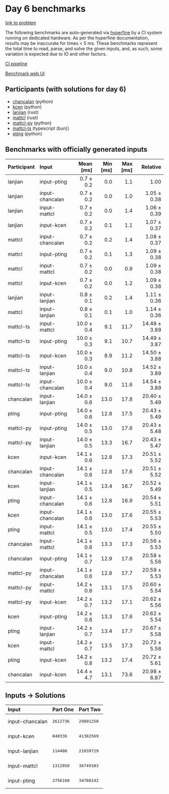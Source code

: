 # Day 6 benchmarks

[link to problem](https://adventofcode.com/2023/day/6)

The following benchmarks are auto-generated via
[hyperfine](https://github.com/sharkdp/hyperfine) by a CI system running on
dedicated hardware. As per the hyperfine documentation, results may be
inaccurate for times < 5 ms. These benchmarks represent the total time to read,
parse, and solve the given inputs, and, as such, some variation is expected due
to IO and other factors.

[CI pipeline](http://ci.papercode.net:8080/teams/main/pipelines/aoc2023)

[Benchmark web UI](https://aoc.ancalagon.black)


## Participants (with solutions for day 6)

- [chancalan](https://github.com/chancalan/aoc2023) (python)
- [kcen](https://github.com/kcen/aoc2023) (python)
- [lanjian](https://github.com/lanjian/aoc-2023) (rust)
- [mattcl](https://github.com/mattcl/aoc2023) (rust)
- [mattcl-py](https://github.com/mattcl/aoc2023-py) (python)
- [mattcl-ts](https://github.com/mattcl/aoc2023-js) (typescript (bun))
- [pting](https://github.com/pting/aoc2023) (python)


## Benchmarks with officially generated inputs

| Participant | Input | Mean [ms] | Min [ms] | Max [ms] | Relative |
|:---|:---|---:|---:|---:|---:|
| lanjian | input-pting | 0.7 ± 0.2 | 0.0 | 1.1 | 1.00 |
| lanjian | input-chancalan | 0.7 ± 0.2 | 0.0 | 1.0 | 1.05 ± 0.38 |
| lanjian | input-mattcl | 0.7 ± 0.2 | 0.0 | 1.4 | 1.06 ± 0.39 |
| lanjian | input-kcen | 0.7 ± 0.2 | 0.1 | 1.1 | 1.07 ± 0.37 |
| mattcl | input-chancalan | 0.7 ± 0.2 | 0.2 | 1.4 | 1.08 ± 0.37 |
| mattcl | input-pting | 0.7 ± 0.2 | 0.1 | 1.3 | 1.09 ± 0.38 |
| mattcl | input-mattcl | 0.7 ± 0.2 | 0.0 | 0.9 | 1.09 ± 0.38 |
| mattcl | input-kcen | 0.7 ± 0.2 | 0.0 | 1.2 | 1.09 ± 0.38 |
| lanjian | input-lanjian | 0.8 ± 0.1 | 0.2 | 1.4 | 1.11 ± 0.36 |
| mattcl | input-lanjian | 0.8 ± 0.1 | 0.1 | 1.0 | 1.14 ± 0.36 |
| mattcl-ts | input-mattcl | 10.0 ± 0.4 | 9.1 | 11.7 | 14.48 ± 3.89 |
| mattcl-ts | input-pting | 10.0 ± 0.3 | 9.1 | 10.7 | 14.49 ± 3.87 |
| mattcl-ts | input-kcen | 10.0 ± 0.3 | 8.9 | 11.2 | 14.50 ± 3.88 |
| mattcl-ts | input-lanjian | 10.0 ± 0.4 | 9.0 | 10.8 | 14.52 ± 3.89 |
| mattcl-ts | input-chancalan | 10.0 ± 0.4 | 9.0 | 11.6 | 14.54 ± 3.89 |
| chancalan | input-lanjian | 14.0 ± 0.6 | 13.0 | 17.8 | 20.40 ± 5.49 |
| pting | input-pting | 14.0 ± 0.6 | 12.8 | 17.5 | 20.43 ± 5.49 |
| mattcl-py | input-pting | 14.0 ± 0.5 | 13.0 | 17.6 | 20.43 ± 5.48 |
| mattcl-py | input-lanjian | 14.0 ± 0.5 | 13.3 | 16.7 | 20.43 ± 5.47 |
| kcen | input-kcen | 14.1 ± 0.6 | 12.8 | 17.3 | 20.51 ± 5.52 |
| chancalan | input-chancalan | 14.1 ± 0.6 | 12.8 | 17.6 | 20.51 ± 5.52 |
| kcen | input-lanjian | 14.1 ± 0.5 | 13.4 | 16.7 | 20.52 ± 5.49 |
| pting | input-chancalan | 14.1 ± 0.6 | 12.8 | 16.9 | 20.54 ± 5.51 |
| kcen | input-chancalan | 14.1 ± 0.6 | 13.0 | 17.6 | 20.55 ± 5.53 |
| pting | input-mattcl | 14.1 ± 0.5 | 13.0 | 17.4 | 20.55 ± 5.50 |
| chancalan | input-mattcl | 14.1 ± 0.6 | 13.3 | 17.3 | 20.56 ± 5.53 |
| chancalan | input-pting | 14.1 ± 0.7 | 12.9 | 17.6 | 20.58 ± 5.56 |
| mattcl-py | input-chancalan | 14.1 ± 0.6 | 12.8 | 17.7 | 20.59 ± 5.53 |
| mattcl-py | input-mattcl | 14.2 ± 0.6 | 13.1 | 17.5 | 20.60 ± 5.54 |
| mattcl-py | input-kcen | 14.2 ± 0.7 | 13.2 | 17.1 | 20.62 ± 5.56 |
| kcen | input-pting | 14.2 ± 0.6 | 13.3 | 17.6 | 20.62 ± 5.54 |
| pting | input-lanjian | 14.2 ± 0.7 | 13.4 | 17.7 | 20.67 ± 5.58 |
| kcen | input-mattcl | 14.2 ± 0.7 | 13.5 | 17.3 | 20.72 ± 5.58 |
| pting | input-kcen | 14.2 ± 0.8 | 13.2 | 17.4 | 20.72 ± 5.61 |
| chancalan | input-kcen | 14.4 ± 4.7 | 13.1 | 73.6 | 20.98 ± 8.87 |


## Inputs -> Solutions

| Input | Part One | Part Two |
|:---|:---|:---|
|input-chancalan|<pre>2612736</pre>|<pre>29891250</pre>|
|input-kcen|<pre>840336</pre>|<pre>41382569</pre>|
|input-lanjian|<pre>114400</pre>|<pre>21039729</pre>|
|input-mattcl|<pre>1312850</pre>|<pre>36749103</pre>|
|input-pting|<pre>2756160</pre>|<pre>34788142</pre>|